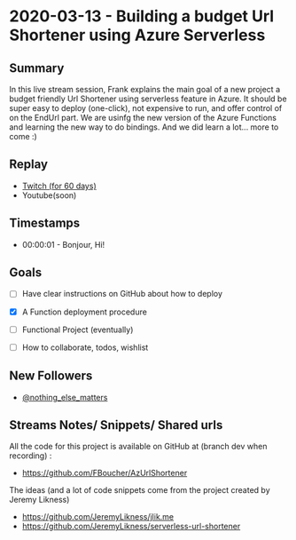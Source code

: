 
# 2020-03-13 - Building a budget Url Shortener using Azure Serverless

Summary
-------

In this live stream session, Frank explains the main goal of a new project a budget friendly Url Shortener using serverless feature in Azure. It should be super easy to deploy (one-click), not expensive to run, and offer control of on the EndUrl part.  We are usinfg the new version of the Azure Functions and learning the new way to do bindings.  And we did learn a lot... more to come :)

Replay
------

- [Twitch (for 60 days)](https://www.twitch.tv/videos/)
- Youtube(soon)


Timestamps
--------

- 00:00:01 - Bonjour, Hi!


Goals
-----

- [ ] Have clear instructions on GitHub about how to deploy
- [X] A Function deployment procedure
- [ ] Functional Project (eventually)
- [ ] How to collaborate, todos, wishlist
 


New Followers
-------------

- [@nothing_else_matters](https://www.twitch.tv/nothing_else_matters)



Streams Notes/ Snippets/ Shared urls
-----------------------------------

All the code for this project is available on GitHub at (branch dev when recording) :
- https://github.com/FBoucher/AzUrlShortener


The ideas (and a lot of code snippets come from the project created by Jeremy Likness)
- https://github.com/JeremyLikness/jlik.me
- https://github.com/JeremyLikness/serverless-url-shortener
